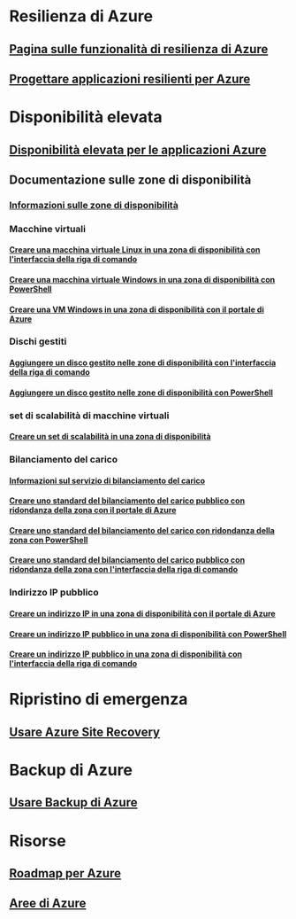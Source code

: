 
# Resilienza di Azure
## [Pagina sulle funzionalità di resilienza di Azure](http://azure.microsoft.com/features/resiliency)
## [Progettare applicazioni resilienti per Azure](https://docs.microsoft.com/azure/architecture/resiliency/)

# Disponibilità elevata

## [Disponibilità elevata per le applicazioni Azure](https://docs.microsoft.com/azure/architecture/resiliency/high-availability-azure-applications)

## Documentazione sulle zone di disponibilità
### [Informazioni sulle zone di disponibilità](az-overview.md)

### Macchine virtuali
#### [Creare una macchina virtuale Linux in una zona di disponibilità con l'interfaccia della riga di comando](../virtual-machines/linux/create-cli-availability-zone.md)
#### [Creare una macchina virtuale Windows in una zona di disponibilità con PowerShell](../virtual-machines/windows/create-powershell-availability-zone.md)
#### [Creare una VM Windows in una zona di disponibilità con il portale di Azure](../virtual-machines/windows/create-portal-availability-zone.md)

### Dischi gestiti
#### [Aggiungere un disco gestito nelle zone di disponibilità con l'interfaccia della riga di comando](../virtual-machines/linux/add-disk.md#use-managed-disks)
#### [Aggiungere un disco gestito nelle zone di disponibilità con PowerShell](../virtual-machines/windows/attach-disk-ps.md#add-an-empty-data-disk-to-a-virtual-machine)

### set di scalabilità di macchine virtuali
#### [Creare un set di scalabilità in una zona di disponibilità](../virtual-machine-scale-sets/virtual-machine-scale-sets-use-availability-zones.md)

### Bilanciamento del carico
#### [Informazioni sul servizio di bilanciamento del carico](../load-balancer/load-balancer-standard-overview.md)
#### [Creare uno standard del bilanciamento del carico pubblico con ridondanza della zona con il portale di Azure](../load-balancer/load-balancer-get-started-internet-az-portal.md)
#### [Creare uno standard del bilanciamento del carico con ridondanza della zona con PowerShell](../load-balancer/load-balancer-get-started-internet-az-powershell.md)
#### [Creare uno standard del bilanciamento del carico pubblico con ridondanza della zona con l'interfaccia della riga di comando](../load-balancer/load-balancer-get-started-internet-az-cli.md)

### Indirizzo IP pubblico
#### [Creare un indirizzo IP in una zona di disponibilità con il portale di Azure](../virtual-network/create-public-ip-availability-zone-portal.md)
#### [Creare un indirizzo IP pubblico in una zona di disponibilità con PowerShell](../virtual-network/create-public-ip-availability-zone-powershell.md)
#### [Creare un indirizzo IP pubblico in una zona di disponibilità con l'interfaccia della riga di comando](../virtual-network/create-public-ip-availability-zone-cli.md)

# Ripristino di emergenza
## [Usare Azure Site Recovery](https://docs.microsoft.com/azure/site-recovery/)

# Backup di Azure
## [Usare Backup di Azure](https://docs.microsoft.com/azure/backup/)

# Risorse
## [Roadmap per Azure](https://azure.microsoft.com/roadmap/)
## [Aree di Azure](https://azure.microsoft.com/regions/)
